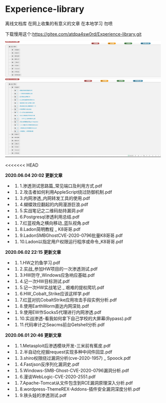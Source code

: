 # Experience-library

离线文档库
在网上收集的有意义的文章
在本地学习
勿喷

下载慢用这个:https://gitee.com/atdpa4sw0rd/Experience-library.git

![预览](https://github.com/atdpa4sw0rd/Experience-library/blob/master/Snipaste_2020-06-01_13-14-45.jpg)
![预览](https://github.com/atdpa4sw0rd/Experience-library/blob/master/Snipaste_2020-06-01_13-15-12.jpg)

<<<<<<< HEAD

 **2020.06.04 20:02 更新文章** 
- 1. 1.渗透测试思路篇_常见端口及利用方式.pdf
- 1. 2.攻击者如何利用AppleScript绕过防御机制.pdf
- 1. 3.内网渗透_内网转发工具的使用.pdf
- 1. 4.蝴蝶效应翻起的内网漫游巨浪.pdf
- 1. 5.实战笔记之二维码劫持漏洞.pdf
- 1. 6.Postgresql渗透利用总结.pdf
- 1. 7.红蓝视角之横向移动_蓝队视角.pdf
- 1. 8.Ladon简明教程 _ K8哥哥.pdf
- 1. 9.LadonSMBGhostCVE-2020-0796批量K8哥哥.pdf
- 1. 10.Ladon以指定用户权限运行程序或命令_K8哥哥.pdf

 **2020.06.02 22:15 更新文章** 
- 1. 1.HW之钓鱼学习.pdf
- 1. 2.实战_参加HW项目的一次渗透测试.pdf
- 1. 3.HW防守_Windows应急响应基础.pdf
- 1. 4.记一次HW目标测试.pdf
- 1. 5.记一次HW实战笔记 _ 艰难的提权爬坑.pdf
- 1. 6.HW_Cobalt_Strike应该这样学.pdf
- 1. 7.红蓝对抗CobaltStrike应用攻击手段实例分析.pdf
- 1. 8.使用EarthWorm直达内网深处.pdf
- 1. 9.使用EW作Socks5代理进行内网渗透.pdf
- 1. 10.实战渗透-看我如何拿下自己学校的大屏幕(Bypass).pdf
- 1. 11.代码审计之Seacms前台Getshell分析.pdf

 **2020.06.01 20:46 更新文章** 
- 1. 1.Metasploit后渗透模块开发-三米前有蕉皮.pdf
- 1. 2.半自动化挖掘request实现多种中间件回显.pdf
- 1. 3.shiro权限绕过漏洞分析(cve-2020-1957) _ Spoock.pdf
- 1. 4.Fastjson反序列化漏洞史.pdf
- 1. 5.Windows-SMB-Ghost-CVE-2020-0796漏洞分析.pdf
- 1. 6.漫谈WebLogic-CVE-2020-2551.pdf
- 1. 7.Apache-Tomcat从文件包含到RCE漏洞原理深入分析.pdf
- 1. 8.wordpress-ThemeREX-Addons-插件安全漏洞深度分析.pdf
- 1. 9.铁头娃的渗透测试.pdf
